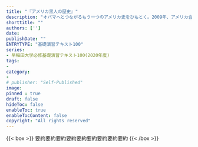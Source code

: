 ```yaml
---
title: "『アメリカ黒人の歴史』"
description: "オバマへとつながるもう一つのアメリカ史をひもとく。2009年、アメリカ合衆国史上初の黒人大統領が誕生し、アメリカにおける黒人史は新たな局面を迎えた。アフリカ大陸から奴隷として「輸入」されて以降、南北戦争による奴隷解放、公民権運動など長い年月をかけて、人種差別と闘ってきた黒人たち。その軌跡と現在も根深く残る差別的な社会状況を丹念に追い、21世紀の今日まで約400年にわたるアフリカ系アメリカ人たちの歴史を概観する。"
shorttitle: ""
authors: ['']
date: 
publishDate: ""
ENTRYTYPE: "基礎演習テキスト100"
series:
- 早稲田大学必修基礎演習テキスト100(2020年度)
tags: 
- 
category: 
- 
# publisher: "Self-Published"
image: 
pinned : true
draft: false
hideToc: false
enableToc: true
enableTocContent: false
copyright: "All rights reserved"
---
```


{{< box >}}
要約要約要約要約要約要約要約要約要約
{{< /box >}}